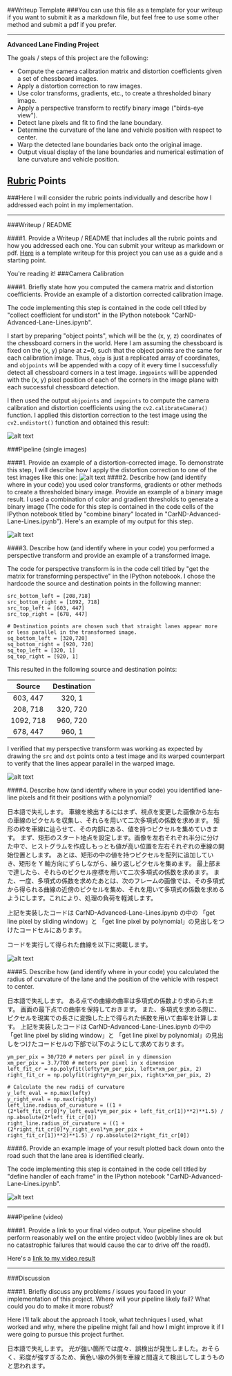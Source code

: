##Writeup Template
###You can use this file as a template for your writeup if you want to submit it as a markdown file, but feel free to use some other method and submit a pdf if you prefer.

---

**Advanced Lane Finding Project**

The goals / steps of this project are the following:

* Compute the camera calibration matrix and distortion coefficients given a set of chessboard images.
* Apply a distortion correction to raw images.
* Use color transforms, gradients, etc., to create a thresholded binary image.
* Apply a perspective transform to rectify binary image ("birds-eye view").
* Detect lane pixels and fit to find the lane boundary.
* Determine the curvature of the lane and vehicle position with respect to center.
* Warp the detected lane boundaries back onto the original image.
* Output visual display of the lane boundaries and numerical estimation of lane curvature and vehicle position.

[//]: # (Image References)

[image1]: ./output_images/test_undist.jpg "Undistorted"
[image2]: ./test_images/test5.jpg "Road Transformed"
[image3]: ./output_images/threshold_binary.png "Binary Example"
[image4]: ./output_images/warped.jpg "Warp Example"
[image5]: ./output_images/poly.png "Fit Visual"
[image6]: ./output_images/drawarea.png "Output"

## [Rubric](https://review.udacity.com/#!/rubrics/571/view) Points
###Here I will consider the rubric points individually and describe how I addressed each point in my implementation.  

---
###Writeup / README

####1. Provide a Writeup / README that includes all the rubric points and how you addressed each one.  You can submit your writeup as markdown or pdf.  [Here](https://github.com/udacity/CarND-Advanced-Lane-Lines/blob/master/writeup_template.md) is a template writeup for this project you can use as a guide and a starting point.  

You're reading it!
###Camera Calibration

####1. Briefly state how you computed the camera matrix and distortion coefficients. Provide an example of a distortion corrected calibration image.

The code implementing this step is contained in the code cell titled by "collect coefficient for undistort" in the IPython notebook "CarND-Advanced-Lane-Lines.ipynb".  

I start by preparing "object points", which will be the (x, y, z) coordinates of the chessboard corners in the world. Here I am assuming the chessboard is fixed on the (x, y) plane at z=0, such that the object points are the same for each calibration image.  Thus, `objp` is just a replicated array of coordinates, and `objpoints` will be appended with a copy of it every time I successfully detect all chessboard corners in a test image.  `imgpoints` will be appended with the (x, y) pixel position of each of the corners in the image plane with each successful chessboard detection.  

I then used the output `objpoints` and `imgpoints` to compute the camera calibration and distortion coefficients using the `cv2.calibrateCamera()` function.  I applied this distortion correction to the test image using the `cv2.undistort()` function and obtained this result:

![alt text][image1]

###Pipeline (single images)

####1. Provide an example of a distortion-corrected image.
To demonstrate this step, I will describe how I apply the distortion correction to one of the test images like this one:
![alt text][image2]
####2. Describe how (and identify where in your code) you used color transforms, gradients or other methods to create a thresholded binary image.  Provide an example of a binary image result.
I used a combination of color and gradient thresholds to generate a binary image (The code for this step is contained in the code cells of the IPython notebook titled by "combine binary" located in "CarND-Advanced-Lane-Lines.ipynb").  Here's an example of my output for this step.

![alt text][image3]

####3. Describe how (and identify where in your code) you performed a perspective transform and provide an example of a transformed image.

The code for perspective transform is in the code cell titled by "get the matrix for transforming perspective" in the IPython notebook.  I chose the hardcode the source and destination points in the following manner:

```
src_bottom_left = [208,718]
src_bottom_right = [1092, 718]
src_top_left = [603, 447]
src_top_right = [678, 447]

# Destination points are chosen such that straight lanes appear more or less parallel in the transformed image.
sq_bottom_left = [320,720]
sq_bottom_right = [920, 720]
sq_top_left = [320, 1]
sq_top_right = [920, 1]
```
This resulted in the following source and destination points:

| Source        | Destination   |
|:-------------:|:-------------:|
| 603, 447      | 320, 1        |
| 208, 718      | 320, 720      |
| 1092, 718     | 960, 720      |
| 678, 447      | 960, 1        |

I verified that my perspective transform was working as expected by drawing the `src` and `dst` points onto a test image and its warped counterpart to verify that the lines appear parallel in the warped image.

![alt text][image4]

####4. Describe how (and identify where in your code) you identified lane-line pixels and fit their positions with a polynomial?

日本語で失礼します。
車線を検出するにはまず、視点を変更した画像から左右の車線のピクセルを収集し、それらを用いて二次多項式の係数を求めます。
矩形の枠を車線に辿らせて、その内部にある、値を持つピクセルを集めていきます。
まず、矩形のスタート地点を設定します。画像を左右それぞれ半分に分けた中で、ヒストグラムを作成しもっとも値が高い位置を左右それぞれの車線の開始位置とします。
あとは、矩形の中の値を持つピクセルを配列に追加していき、矩形を Y 軸方向にずらしながら、繰り返しピクセルを集めます。
最上部まで達したら、それらのピクセル座標を用いて二次多項式の係数を求めます。
また、一度、多項式の係数を求めたあとは、次のフレームの画像では、その多項式から得られる曲線の近傍のピクセルを集め、それを用いて多項式の係数を求めるようにします。これにより、処理の負荷を軽減します。

上記を実装したコードは CarND-Advanced-Lane-Lines.ipynb の中の
「get line pixel by sliding window」と 「get line pixel by polynomial」の見出しをつけたコードセルにあります。

コードを実行して得られた曲線を以下に掲載します。

![alt text][image5]

####5. Describe how (and identify where in your code) you calculated the radius of curvature of the lane and the position of the vehicle with respect to center.

日本語で失礼します。
ある点での曲線の曲率は多項式の係数より求められます。
画面の最下点での曲率を保持しておきます。
また、多項式を求める際に、ピクセルを現実での長さに変換した上で得られた係数を用いて曲率を計算します。
上記を実装したコードは CarND-Advanced-Lane-Lines.ipynb の中の
「get line pixel by sliding window」と 「get line pixel by polynomial」の見出しをつけたコードセルの下部で以下のようにして求めております。
```
ym_per_pix = 30/720 # meters per pixel in y dimension
xm_per_pix = 3.7/700 # meters per pixel in x dimension
left_fit_cr = np.polyfit(lefty*ym_per_pix, leftx*xm_per_pix, 2)
right_fit_cr = np.polyfit(righty*ym_per_pix, rightx*xm_per_pix, 2)

# Calculate the new radii of curvature
y_left_eval = np.max(lefty)
y_right_eval = np.max(righty)
left_line.radius_of_curvature = ((1 + (2*left_fit_cr[0]*y_left_eval*ym_per_pix + left_fit_cr[1])**2)**1.5) / np.absolute(2*left_fit_cr[0])
right_line.radius_of_curvature = ((1 + (2*right_fit_cr[0]*y_right_eval*ym_per_pix + right_fit_cr[1])**2)**1.5) / np.absolute(2*right_fit_cr[0])
```

####6. Provide an example image of your result plotted back down onto the road such that the lane area is identified clearly.

The code implementing this step is contained in the code cell titled by "define handler of each frame" in the IPython notebook "CarND-Advanced-Lane-Lines.ipynb".  

![alt text][image6]

---

###Pipeline (video)

####1. Provide a link to your final video output.  Your pipeline should perform reasonably well on the entire project video (wobbly lines are ok but no catastrophic failures that would cause the car to drive off the road!).

Here's a [link to my video result](./output.mp4)

---

###Discussion

####1. Briefly discuss any problems / issues you faced in your implementation of this project.  Where will your pipeline likely fail?  What could you do to make it more robust?

Here I'll talk about the approach I took, what techniques I used, what worked and why, where the pipeline might fail and how I might improve it if I were going to pursue this project further.  

日本語で失礼します。
光が強い箇所では度々、誤検出が発生しました。おそらく、彩度が強すぎるため、黄色い線の外側を車線と間違えて検出してしまうものと思われます。
